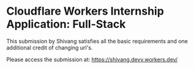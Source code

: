# Cloudflare Workers Internship Application: Full-Stack

This submission by Shivang satisfies all the basic requirements and one additional credit of changing url's. 

Please access the submission at: https://shivang.devv.workers.dev/
